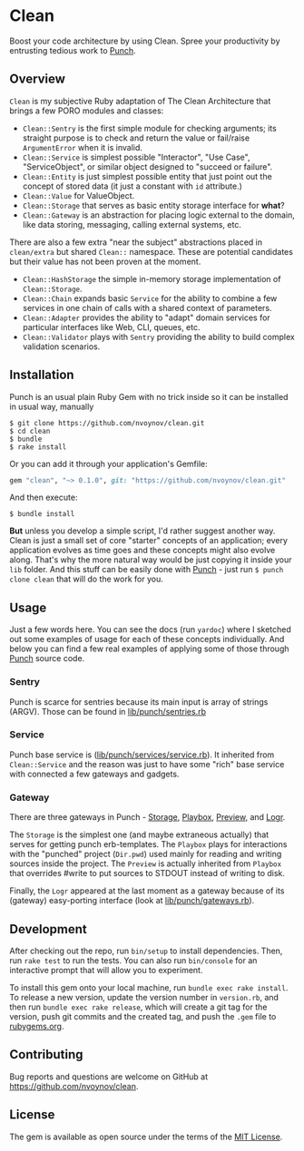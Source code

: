 # Clean

Boost your code architecture by using Clean. Spree your productivity by entrusting tedious work to [Punch](https://github.com/nvoynov/punch).

## Overview

`Clean` is my subjective Ruby adaptation of The Clean Architecture that brings a few PORO modules and classes:

- `Clean::Sentry` is the first simple module for checking arguments; its straight purpose is to check and return the value or fail/raise `ArgumentError` when it is invalid.
- `Clean::Service` is simplest possible "Interactor", "Use Case",  "ServiceObject", or similar object designed to "succeed or failure".
- `Clean::Entity` is just simplest possible entity that just point out the concept of stored data (it just a constant with `id` attribute.)
- `Clean::Value` for ValueObject.
- `Clean::Storage` that serves as basic entity storage interface for __what__?
- `Clean::Gateway` is an abstraction for placing logic external to the domain, like data storing, messaging, calling external systems, etc.

There are also a few extra "near the subject" abstractions placed in `clean/extra` but shared `Clean::` namespace. These are potential candidates but their value has not been proven at the moment.

- `Clean::HashStorage` the simple in-memory storage implementation of `Clean::Storage`.
- `Clean::Chain` expands basic `Service` for the ability to combine a few services in one chain of calls with a shared context of parameters.
- `Clean::Adapter` provides the ability to "adapt" domain services for particular interfaces like Web, CLI, queues, etc.
- `Clean::Validator` plays with `Sentry` providing the ability to build complex validation scenarios.

## Installation

Punch is an usual plain Ruby Gem with no trick inside so it can be installed in usual way, manually

    $ git clone https://github.com/nvoynov/clean.git
    $ cd clean
    $ bundle
    $ rake install

Or you can add it through your application's Gemfile:

```ruby
gem "clean", "~> 0.1.0", git: "https://github.com/nvoynov/clean.git"
```

And then execute:

    $ bundle install

**But** unless you develop a simple script, I'd rather suggest another way. Clean is just a small set of core "starter" concepts of an application; every application evolves as time goes and these concepts might also evolve along. That's why the more natural way would be just copying it inside your `lib` folder. And this stuff can be easily done with [Punch](https://github.com/nvoynov/punch.git) - just run `$ punch clone clean` that will do the work for you.

## Usage

Just a few words here. You can see the docs (run `yardoc`) where I sketched out some examples of usage for each of these concepts individually. And below you can find a few real examples of applying some of those through [Punch](https://github.com/nvoynov/punch.git) source code.

### Sentry

Punch is scarce for sentries because its main input is array of strings (ARGV). Those can be found in [lib/punch/sentries.rb](https://github.com/nvoynov/punch/blob/master/lib/punch/sentries.rb)

### Service

Punch base service is ([lib/punch/services/service.rb](https://github.com/nvoynov/punch/blob/master/lib/punch/services/service.rb)). It inherited from `Clean::Service` and the reason was just to have some "rich" base service with connected a few gateways and gadgets.

### Gateway

There are three gateways in Punch - [Storage](https://github.com/nvoynov/punch/blob/master/lib/punch/gateways/storage.rb), [Playbox](https://github.com/nvoynov/punch/blob/master/lib/punch/gateways/playbox.rb), [Preview](https://github.com/nvoynov/punch/blob/master/lib/punch/gateways/preview.rb), and [Logr](https://github.com/nvoynov/punch/blob/master/lib/punch/gateways/logr.rb).

The `Storage` is the simplest one (and maybe extraneous actually) that serves for getting punch erb-templates. The `Playbox` plays for interactions with the "punched" project (`Dir.pwd`) used mainly for reading and writing sources inside the project. The `Preview` is actually inherited from `Playbox` that overrides #write to put sources to STDOUT instead of writing to disk.

Finally, the `Logr` appeared at the last moment as a gateway because of its (gateway) easy-porting interface (look at [lib/punch/gateways.rb](https://github.com/nvoynov/punch/blob/master/lib/punch/gateways.rb)).

## Development

After checking out the repo, run `bin/setup` to install dependencies. Then, run `rake test` to run the tests. You can also run `bin/console` for an interactive prompt that will allow you to experiment.

To install this gem onto your local machine, run `bundle exec rake install`. To release a new version, update the version number in `version.rb`, and then run `bundle exec rake release`, which will create a git tag for the version, push git commits and the created tag, and push the `.gem` file to [rubygems.org](https://rubygems.org).

## Contributing

Bug reports and questions are welcome on GitHub at https://github.com/nvoynov/clean.

## License

The gem is available as open source under the terms of the [MIT License](https://opensource.org/licenses/MIT).
